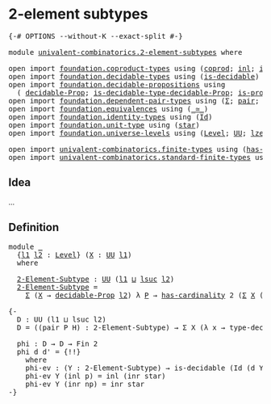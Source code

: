 # 2-element subtypes

<pre class="Agda"><a id="31" class="Symbol">{-#</a> <a id="35" class="Keyword">OPTIONS</a> <a id="43" class="Pragma">--without-K</a> <a id="55" class="Pragma">--exact-split</a> <a id="69" class="Symbol">#-}</a>

<a id="74" class="Keyword">module</a> <a id="81" href="univalent-combinatorics.2-element-subtypes.html" class="Module">univalent-combinatorics.2-element-subtypes</a> <a id="124" class="Keyword">where</a>

<a id="131" class="Keyword">open</a> <a id="136" class="Keyword">import</a> <a id="143" href="foundation.coproduct-types.html" class="Module">foundation.coproduct-types</a> <a id="170" class="Keyword">using</a> <a id="176" class="Symbol">(</a><a id="177" href="foundation.coproduct-types.html#1168" class="Datatype">coprod</a><a id="183" class="Symbol">;</a> <a id="185" href="foundation.coproduct-types.html#1239" class="InductiveConstructor">inl</a><a id="188" class="Symbol">;</a> <a id="190" href="foundation.coproduct-types.html#1262" class="InductiveConstructor">inr</a><a id="193" class="Symbol">)</a>
<a id="195" class="Keyword">open</a> <a id="200" class="Keyword">import</a> <a id="207" href="foundation.decidable-types.html" class="Module">foundation.decidable-types</a> <a id="234" class="Keyword">using</a> <a id="240" class="Symbol">(</a><a id="241" href="foundation.decidable-types.html#1741" class="Function">is-decidable</a><a id="253" class="Symbol">)</a>
<a id="255" class="Keyword">open</a> <a id="260" class="Keyword">import</a> <a id="267" href="foundation.decidable-propositions.html" class="Module">foundation.decidable-propositions</a> <a id="301" class="Keyword">using</a>
  <a id="309" class="Symbol">(</a> <a id="311" href="foundation.decidable-propositions.html#1873" class="Function">decidable-Prop</a><a id="325" class="Symbol">;</a> <a id="327" href="foundation.decidable-propositions.html#2361" class="Function">is-decidable-type-decidable-Prop</a><a id="359" class="Symbol">;</a> <a id="361" href="foundation.decidable-propositions.html#2228" class="Function">is-prop-type-decidable-Prop</a><a id="388" class="Symbol">;</a> <a id="390" href="foundation.decidable-propositions.html#2131" class="Function">type-decidable-Prop</a><a id="409" class="Symbol">)</a>
<a id="411" class="Keyword">open</a> <a id="416" class="Keyword">import</a> <a id="423" href="foundation.dependent-pair-types.html" class="Module">foundation.dependent-pair-types</a> <a id="455" class="Keyword">using</a> <a id="461" class="Symbol">(</a><a id="462" href="foundation-core.dependent-pair-types.html#502" class="Record">Σ</a><a id="463" class="Symbol">;</a> <a id="465" href="foundation-core.dependent-pair-types.html#575" class="InductiveConstructor">pair</a><a id="469" class="Symbol">;</a> <a id="471" href="foundation-core.dependent-pair-types.html#592" class="Field">pr1</a><a id="474" class="Symbol">;</a> <a id="476" href="foundation-core.dependent-pair-types.html#604" class="Field">pr2</a><a id="479" class="Symbol">)</a>
<a id="481" class="Keyword">open</a> <a id="486" class="Keyword">import</a> <a id="493" href="foundation.equivalences.html" class="Module">foundation.equivalences</a> <a id="517" class="Keyword">using</a> <a id="523" class="Symbol">(</a><a id="524" href="foundation-core.equivalences.html#1607" class="Function Operator">_≃_</a><a id="527" class="Symbol">)</a>
<a id="529" class="Keyword">open</a> <a id="534" class="Keyword">import</a> <a id="541" href="foundation.identity-types.html" class="Module">foundation.identity-types</a> <a id="567" class="Keyword">using</a> <a id="573" class="Symbol">(</a><a id="574" href="foundation-core.identity-types.html#641" class="Datatype">Id</a><a id="576" class="Symbol">)</a>
<a id="578" class="Keyword">open</a> <a id="583" class="Keyword">import</a> <a id="590" href="foundation.unit-type.html" class="Module">foundation.unit-type</a> <a id="611" class="Keyword">using</a> <a id="617" class="Symbol">(</a><a id="618" href="foundation.unit-type.html#999" class="InductiveConstructor">star</a><a id="622" class="Symbol">)</a>
<a id="624" class="Keyword">open</a> <a id="629" class="Keyword">import</a> <a id="636" href="foundation.universe-levels.html" class="Module">foundation.universe-levels</a> <a id="663" class="Keyword">using</a> <a id="669" class="Symbol">(</a><a id="670" href="Agda.Primitive.html#597" class="Postulate">Level</a><a id="675" class="Symbol">;</a> <a id="677" href="foundation-core.universe-levels.html#222" class="Primitive">UU</a><a id="679" class="Symbol">;</a> <a id="681" href="Agda.Primitive.html#764" class="Primitive">lzero</a><a id="686" class="Symbol">;</a> <a id="688" href="Agda.Primitive.html#780" class="Primitive">lsuc</a><a id="692" class="Symbol">;</a> <a id="694" href="Agda.Primitive.html#810" class="Primitive Operator">_⊔_</a><a id="697" class="Symbol">)</a>

<a id="700" class="Keyword">open</a> <a id="705" class="Keyword">import</a> <a id="712" href="univalent-combinatorics.finite-types.html" class="Module">univalent-combinatorics.finite-types</a> <a id="749" class="Keyword">using</a> <a id="755" class="Symbol">(</a><a id="756" href="univalent-combinatorics.finite-types.html#4379" class="Function">has-cardinality</a><a id="771" class="Symbol">)</a>
<a id="773" class="Keyword">open</a> <a id="778" class="Keyword">import</a> <a id="785" href="univalent-combinatorics.standard-finite-types.html" class="Module">univalent-combinatorics.standard-finite-types</a> <a id="831" class="Keyword">using</a> <a id="837" class="Symbol">(</a><a id="838" href="univalent-combinatorics.standard-finite-types.html#2072" class="Function">Fin</a><a id="841" class="Symbol">)</a>
</pre>
## Idea

...

## Definition

<pre class="Agda"><a id="885" class="Keyword">module</a> <a id="892" href="univalent-combinatorics.2-element-subtypes.html#892" class="Module">_</a>
  <a id="896" class="Symbol">{</a><a id="897" href="univalent-combinatorics.2-element-subtypes.html#897" class="Bound">l1</a> <a id="900" href="univalent-combinatorics.2-element-subtypes.html#900" class="Bound">l2</a> <a id="903" class="Symbol">:</a> <a id="905" href="Agda.Primitive.html#597" class="Postulate">Level</a><a id="910" class="Symbol">}</a> <a id="912" class="Symbol">(</a><a id="913" href="univalent-combinatorics.2-element-subtypes.html#913" class="Bound">X</a> <a id="915" class="Symbol">:</a> <a id="917" href="foundation-core.universe-levels.html#222" class="Primitive">UU</a> <a id="920" href="univalent-combinatorics.2-element-subtypes.html#897" class="Bound">l1</a><a id="922" class="Symbol">)</a>
  <a id="926" class="Keyword">where</a>

  <a id="935" href="univalent-combinatorics.2-element-subtypes.html#935" class="Function">2-Element-Subtype</a> <a id="953" class="Symbol">:</a> <a id="955" href="foundation-core.universe-levels.html#222" class="Primitive">UU</a> <a id="958" class="Symbol">(</a><a id="959" href="univalent-combinatorics.2-element-subtypes.html#897" class="Bound">l1</a> <a id="962" href="Agda.Primitive.html#810" class="Primitive Operator">⊔</a> <a id="964" href="Agda.Primitive.html#780" class="Primitive">lsuc</a> <a id="969" href="univalent-combinatorics.2-element-subtypes.html#900" class="Bound">l2</a><a id="971" class="Symbol">)</a>
  <a id="975" href="univalent-combinatorics.2-element-subtypes.html#935" class="Function">2-Element-Subtype</a> <a id="993" class="Symbol">=</a>
    <a id="999" href="foundation-core.dependent-pair-types.html#502" class="Record">Σ</a> <a id="1001" class="Symbol">(</a><a id="1002" href="univalent-combinatorics.2-element-subtypes.html#913" class="Bound">X</a> <a id="1004" class="Symbol">→</a> <a id="1006" href="foundation.decidable-propositions.html#1873" class="Function">decidable-Prop</a> <a id="1021" href="univalent-combinatorics.2-element-subtypes.html#900" class="Bound">l2</a><a id="1023" class="Symbol">)</a> <a id="1025" class="Symbol">λ</a> <a id="1027" href="univalent-combinatorics.2-element-subtypes.html#1027" class="Bound">P</a> <a id="1029" class="Symbol">→</a> <a id="1031" href="univalent-combinatorics.finite-types.html#4379" class="Function">has-cardinality</a> <a id="1047" class="Number">2</a> <a id="1049" class="Symbol">(</a><a id="1050" href="foundation-core.dependent-pair-types.html#502" class="Record">Σ</a> <a id="1052" href="univalent-combinatorics.2-element-subtypes.html#913" class="Bound">X</a> <a id="1054" class="Symbol">(λ</a> <a id="1057" href="univalent-combinatorics.2-element-subtypes.html#1057" class="Bound">x</a> <a id="1059" class="Symbol">→</a> <a id="1061" href="foundation.decidable-propositions.html#2131" class="Function">type-decidable-Prop</a> <a id="1081" class="Symbol">(</a><a id="1082" href="univalent-combinatorics.2-element-subtypes.html#1027" class="Bound">P</a> <a id="1084" href="univalent-combinatorics.2-element-subtypes.html#1057" class="Bound">x</a><a id="1085" class="Symbol">)))</a>

<a id="1090" class="Comment">{-
  D : UU (l1 ⊔ lsuc l2)
  D = ((pair P H) : 2-Element-Subtype) → Σ X (λ x → type-decidable-Prop (P x))

  phi : D → D → Fin 2
  phi d d&#39; = {!!}
    where
    phi-ev : (Y : 2-Element-Subtype) → is-decidable (Id (d Y) (d&#39; Y)) → Fin 2
    phi-ev Y (inl p) = inl (inr star)
    phi-ev Y (inr np) = inr star
-}</a>

  
</pre>
